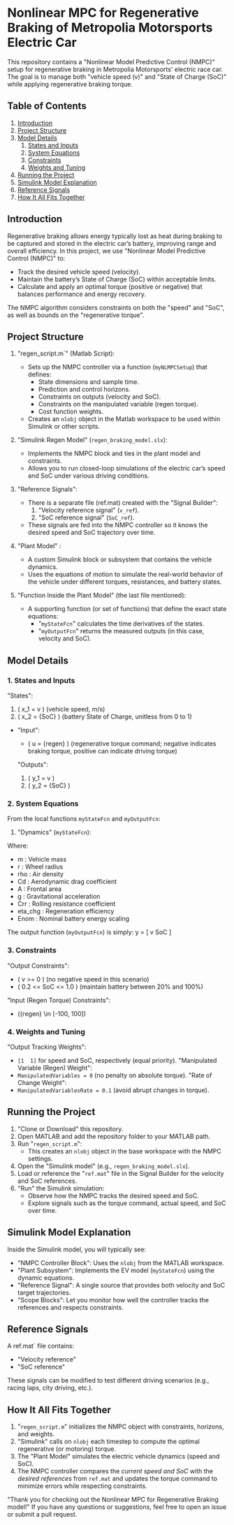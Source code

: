 # Nonlinear MPC for Regenerative Braking of Metropolia Motorsports Electric Car

This repository contains a "Nonlinear Model Predictive Control (NMPC)" setup for regenerative braking in Metropolia Motorsports' electric race car. 
The goal is to manage both "vehicle speed (v)" and "State of Charge (SoC)" while applying regenerative braking torque.

## Table of Contents
1. [Introduction](#introduction)
2. [Project Structure](#project-structure)
3. [Model Details](#model-details)
   1. [States and Inputs](#states-and-inputs)
   2. [System Equations](#system-equations)
   3. [Constraints](#constraints)
   4. [Weights and Tuning](#weights-and-tuning)
4. [Running the Project](#running-the-project)
5. [Simulink Model Explanation](#simulink-model-explanation)
6. [Reference Signals](#reference-signals)
7. [How It All Fits Together](#how-it-all-fits-together)

## Introduction

Regenerative braking allows energy typically lost as heat during braking to be captured and stored in the electric car’s battery, improving range and overall efficiency. 
In this project, we use "Nonlinear Model Predictive Control (NMPC)" to:
- Track the desired vehicle speed (velocity).
- Maintain the battery’s State of Charge (SoC) within acceptable limits.
- Calculate and apply an optimal torque (positive or negative) that balances performance and energy recovery.

The NMPC algorithm considers constraints on both the "speed" and "SoC", as well as bounds on the "regenerative torque".


## Project Structure

1. "regen_script.m`" (Matlab Script):
   - Sets up the NMPC controller via a function (`myNLMPCSetup`) that defines:
     - State dimensions and sample time.
     - Prediction and control horizons.
     - Constraints on outputs (velocity and SoC).
     - Constraints on the manipulated variable (regen torque).
     - Cost function weights.
   - Creates an `nlobj` object in the Matlab workspace to be used within Simulink or other scripts.

2. "Simulink Regen Model" (`regen_braking_model.slx`):
   - Implements the NMPC block and ties in the plant model and constraints.
   - Allows you to run closed-loop simulations of the electric car’s speed and SoC under various driving conditions.

3. "Reference Signals":
   - There is a separate file (ref.mat) created with the "Signal Builder":
     1. "Velocity reference signal" (`v_ref`).
     2. "SoC reference signal" (`SoC_ref`).
   - These signals are fed into the NMPC controller so it knows the desired speed and SoC trajectory over time.

4. "Plant Model" :
   - A custom Simulink block or subsystem that contains the vehicle dynamics.
   - Uses the equations of motion to simulate the real-world behavior of the vehicle under different torques, resistances, and battery states.

5. "Function Inside the Plant Model" (the last file mentioned):
   - A supporting function (or set of functions) that define the exact state equations:
     - "`myStateFcn`" calculates the time derivatives of the states.
     - "`myOutputFcn`" returns the measured outputs (in this case, velocity and SoC).


## Model Details

### 1. States and Inputs

 "States": 
  1. \( x_1 = v \) (vehicle speed, m/s)
  2. \( x_2 = \{SoC} \) (battery State of Charge, unitless from 0 to 1)

- "Input":
  - \( u = \{regen} \) (regenerative torque command; negative indicates braking torque, positive can indicate driving torque)

  "Outputs":
  1. \( y_1 = v \)
  2. \( y_2 = \{SoC} \)

### 2. System Equations

From the local functions `myStateFcn` and `myOutputFcn`:

1. "Dynamics" (`myStateFcn`):
 
Where:
- m       : Vehicle mass
- r       : Wheel radius
- rho     : Air density
- Cd      : Aerodynamic drag coefficient
- A       : Frontal area
- g       : Gravitational acceleration
- Crr     : Rolling resistance coefficient
- eta_chg : Regeneration efficiency
- Enom    : Nominal battery energy scaling

The output function (`myOutputFcn`) is simply:
y = [ v SoC ]


### 3. Constraints

"Output Constraints":  
  - \( v >= 0 \) (no negative speed in this scenario)  
  - \( 0.2 <= SoC <= 1.0 \) (maintain battery between 20% and 100%)

  "Input (Regen Torque) Constraints":  
  - \(\{regen} \in [-100, 100]\)

### 4. Weights and Tuning

 "Output Tracking Weights":
  - `[1  1]` for speed and SoC, respectively (equal priority).
  "Manipulated Variable (Regen) Weight":
  - `ManipulatedVariables = 0` (no penalty on absolute torque).
 "Rate of Change Weight":
  - `ManipulatedVariablesRate = 0.1` (avoid abrupt changes in torque).


## Running the Project

1. "Clone or Download" this repository.
2. Open MATLAB and add the repository folder to your MATLAB path.
3. Run "`regen_script.m`":
   - This creates an `nlobj` object in the base workspace with the NMPC settings.
4. Open the "Simulink model" (e.g., `regen_braking_model.slx`).
5. Load or reference the "`ref.mat`" file in the Signal Builder for the velocity and SoC references.
6. "Run" the Simulink simulation:
   - Observe how the NMPC tracks the desired speed and SoC.
   - Explore signals such as the torque command, actual speed, and SoC over time.



## Simulink Model Explanation

Inside the Simulink model, you will typically see:
- "NMPC Controller Block": Uses the `nlobj` from the MATLAB workspace.
- "Plant Subsystem": Implements the EV model (`myStateFcn`) using the dynamic equations.
- "Reference Signal": A single source that provides both velocity and SoC target trajectories.
- "Scope Blocks": Let you monitor how well the controller tracks the references and respects constraints.



## Reference Signals

A ref.mat` file contains:
- "Velocity reference"  
- "SoC reference"

These signals can be modified to test different driving scenarios (e.g., racing laps, city driving, etc.).


## How It All Fits Together

1. "`regen_script.m`" initializes the NMPC object with constraints, horizons, and weights.
2. "Simulink" calls on `nlobj` each timestep to compute the optimal regenerative (or motoring) torque.
3. The "Plant Model" simulates the electric vehicle dynamics (speed and SoC).
4. The NMPC controller compares the *current speed and SoC* with the *desired references* from `ref.mat` and updates the torque command to minimize errors while respecting constraints.



"Thank you for checking out the Nonlinear MPC for Regenerative Braking model!" 
If you have any questions or suggestions, feel free to open an issue or submit a pull request.

